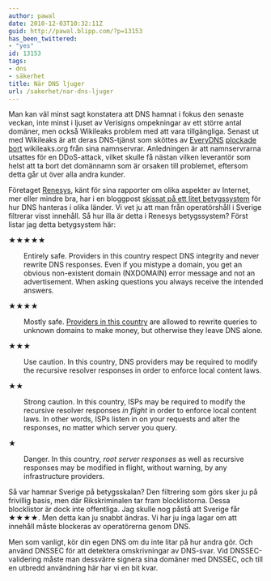 ```yaml
---
author: pawal
date: 2010-12-03T10:32:11Z
guid: http://pawal.blipp.com/?p=13153
has_been_twittered:
- "yes"
id: 13153
tags:
- dns
- säkerhet
title: När DNS ljuger
url: /sakerhet/nar-dns-ljuger
---
```


Man kan väl minst sagt konstatera att DNS hamnat i fokus den senaste
veckan, inte minst i ljuset av Verisigns ompekningar av ett större
antal domäner, men också Wikileaks problem med att vara
tillgängliga. Senast ut med Wikileaks är att deras DNS-tjänst som
sköttes av <a href="http://www.everydns.com/">EveryDNS</a> <a
href="http://www.bbc.co.uk/news/world-us-canada-11907641">plockade
bort</a> wikileaks.org från sina namnservrar. Anledningen är att
namnservrarna utsattes för en DDoS-attack, vilket skulle få nästan
vilken leverantör som helst att ta bort det domännamn som är orsaken
till problemet, eftersom detta går ut över alla andra kunder.

Företaget <a href="http://www.renesys.com/">Renesys</a>, känt för sina
rapporter om olika aspekter av Internet, mer eller mindre bra, har i
en bloggpost <a
href="http://www.renesys.com/blog/2010/12/dns-when-governments-lie-2.shtml">skissat
på ett litet betygssystem</a> för hur DNS hanteras i olika länder. Vi
vet ju att man från operatörshåll i Sverige filtrerar visst
innehåll. Så hur illa är detta i Renesys betygssystem? Först listar
jag detta betygsystem här:

<dt>★★★★★</dt>
<p style="padding-left: 30px;">Entirely safe. Providers in this country respect DNS integrity and never rewrite DNS responses. Even if you mistype a domain, you get an obvious non-existent domain (NXDOMAIN) error message and not an advertisement. When asking questions you always receive the intended answers.</p>

<dt>★★★★</dt><p style="padding-left: 30px;">Mostly safe. <a href="http://en.wikipedia.org/wiki/DNS_hijacking#Use_by_ISPs">Providers in this country</a> are allowed to rewrite queries to unknown domains to make money, but otherwise they leave DNS alone.</p>

<dt>★★★</dt><p style="padding-left: 30px;">Use caution. In this country, DNS providers may be required to modify the recursive resolver responses in order to enforce local content laws.</p>

<dt>★★</dt><p style="padding-left: 30px;">Strong caution. In this country, ISPs may be required to modify the recursive resolver responses <em>in flight</em> in order to enforce local content laws. In other words, ISPs listen in on your requests and alter the responses, no matter which server you query.</p>

<dt>★</dt><p style="padding-left: 30px;">Danger. In this country, <em>root server responses</em> as well as recursive responses may be modified in flight, without warning, by any infrastructure providers.</p>

Så var hamnar Sverige på betygsskalan? Den filtrering som görs sker ju på frivillig basis, men där Rikskriminalen tar fram blocklistorna. Dessa blocklistor är dock inte offentliga. Jag skulle nog påstå att Sverige får ★★★★. Men detta kan ju snabbt ändras. Vi har ju inga lagar om att innehåll måste blockeras av operatörerna genom DNS.

Men som vanligt, kör din egen DNS om du inte litar på hur andra gör. Och använd DNSSEC för att detektera omskrivningar av DNS-svar. Vid DNSSEC-validering måste man dessvärre signera sina domäner med DNSSEC, och till en utbredd användning här har vi en bit kvar.